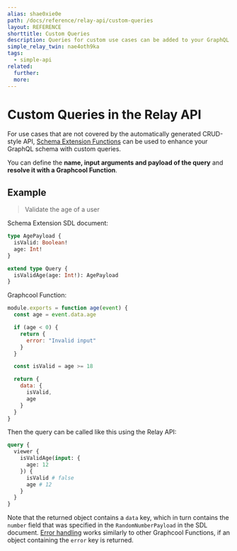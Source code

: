 ```yaml
---
alias: shae0xie0e
path: /docs/reference/relay-api/custom-queries
layout: REFERENCE
shorttitle: Custom Queries
description: Queries for custom use cases can be added to your GraphQL schema using schema extension.
simple_relay_twin: nae4oth9ka
tags:
  - simple-api
related:
  further:
  more:
---
```


# Custom Queries in the Relay API

For use cases that are not covered by the automatically generated CRUD-style API, [Schema Extension Functions]() can be used to enhance your GraphQL schema with custom queries.

You can define the **name, input arguments and payload of the query** and **resolve it with a Graphcool Function**.

## Example

> Validate the age of a user

Schema Extension SDL document:

```graphql
type AgePayload {
  isValid: Boolean!
  age: Int!
}

extend type Query {
  isValidAge(age: Int!): AgePayload
}
```

Graphcool Function:

```js
module.exports = function age(event) {
  const age = event.data.age

  if (age < 0) {
    return {
      error: "Invalid input"
    }
  }

  const isValid = age >= 18

  return {
    data: {
      isValid,
      age
    }
  }
}
```

Then the query can be called like this using the Relay API:

```graphql
query {
  viewer {
    isValidAge(input: {
      age: 12
    }) {
      isValid # false
      age # 12
    }
  }
}
```

Note that the returned object contains a `data` key, which in turn contains the `number` field that was specified in the `RandomNumberPayload` in the SDL document. [Error handling]() works similarly to other Graphcool Functions, if an object containing the `error` key is returned.
